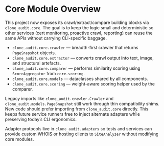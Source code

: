# Core Module Overview

This project now exposes its crawl/extract/compare building blocks via `clone_audit.core`.  The goal is to keep the logic small and deterministic so other services (cert monitoring, proactive crawl, reporting) can reuse the same APIs without carrying CLI-specific baggage.

- `clone_audit.core.crawler` — breadth-first crawler that returns `PageSnapshot` objects.
- `clone_audit.core.extractor` — converts crawl output into text, image, and structural artefacts.
- `clone_audit.core.comparer` — performs similarity scoring using `ScoreAggregator` from `core.scoring`.
- `clone_audit.core.models` — dataclasses shared by all components.
- `clone_audit.core.scoring` — weight-aware scoring helper used by the comparer.

Legacy imports like `clone_audit.crawler.Crawler` and `clone_audit.models.PageSnapshot` still work through thin compatibility shims.  New code should prefer importing from `clone_audit.core` directly.  This keeps future service runners free to inject alternate adapters while preserving today’s CLI ergonomics.

Adapter protocols live in `clone_audit.adapters` so tests and services can provide custom WHOIS or hosting clients to `SiteAnalyzer` without modifying core modules.
